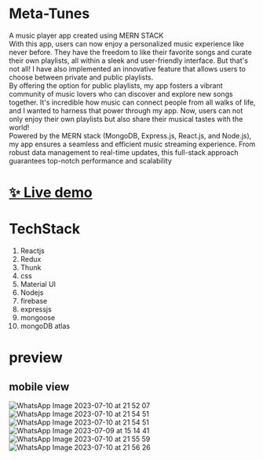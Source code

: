 # Meta-Tunes

A music player app created using MERN STACK </br>
With this app, users can now enjoy a personalized music experience like never before. They have the freedom to like their favorite songs and curate their own playlists, all within a sleek and user-friendly interface. But that's not all! I have also implemented an innovative feature that allows users to choose between private and public playlists.</br>
By offering the option for public playlists, my app fosters a vibrant community of music lovers who can discover and explore new songs together. It's incredible how music can connect people from all walks of life, and I wanted to harness that power through my app. Now, users can not only enjoy their own playlists but also share their musical tastes with the world!</br>
Powered by the MERN stack (MongoDB, Express.js, React.js, and Node.js), my app ensures a seamless and efficient music streaming experience. From robust data management to real-time updates, this full-stack approach guarantees top-notch performance and scalability</br>

# [✨ Live demo](https://meta-tunes.vercel.app/)

# TechStack 
 
 1. Reactjs
 2. Redux
 3. Thunk
 4. css
 5. Material UI
 6. Nodejs
 7. firebase
 8. expressjs
 9. mongoose
 10. mongoDB atlas

# preview
## mobile view 
![WhatsApp Image 2023-07-10 at 21 52 07](https://github.com/jamAL108/MetaTunes/assets/115083239/41d43f19-6aed-4325-a98a-3f9a274381c7)
![WhatsApp Image 2023-07-10 at 21 54 51](https://github.com/jamAL108/MetaTunes/assets/115083239/06899514-4b63-4914-b457-4a9aad5e72ab)<br/>
![WhatsApp Image 2023-07-10 at 21 54 51](https://github.com/jamAL108/MetaTunes/assets/115083239/82777bb0-429d-4da3-afb7-c90023a4e9ea)
![WhatsApp Image 2023-07-09 at 15 14 41](https://github.com/jamAL108/MetaTunes/assets/115083239/99eb3daf-32a6-4d90-9375-aea3376c1cef)<br/>
![WhatsApp Image 2023-07-10 at 21 55 59](https://github.com/jamAL108/MetaTunes/assets/115083239/9ef064af-7797-4017-a53a-6af2e3c622d8)
![WhatsApp Image 2023-07-10 at 21 56 26](https://github.com/jamAL108/MetaTunes/assets/115083239/f939988d-8db7-40f4-a514-03b1c09711e5)


 

